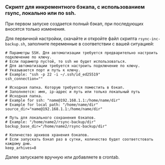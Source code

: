 ### **Скрипт для инкрементного бэкапа, с использованием rsync, локально или по ssh.**

При первом запуске создается полный бэкап, при последующих вносятся только изменения.

Для первичной настройки, скачайте и откройте файл скрипта `rsync-inc-backup.sh`, заполните переменные в соответствии с вашей ситуацией:

```
# Параметры SSH. Для автоматизации требуется предварительно настроить подключение по ключу.
# Если параметр пустой, то ssh не будет использоваться.
# Для автоматизации требуется настроить подключение по ключу.
# Указывается порт и путь к ключу.
# Example: "ssh -p 22 -i ~/.ssh/id_ed25519"
ssh_connection=""

# Исходная папка. Которую требуется поместить в бэкап.
# Заполняется: имя, ip-адрес и путь или только локальный путь
# Исходная папка.
# Example for ssh: "name@192.168.1.1:/home/name/dir"
# Example for local path: "/home/name/dir"
source_dir="name@192.168.1.1:/home/name/dir"

# Путь для локального сохранения бэкапов.
# Example: "/home/name2/rsync-backup/dir"
backup_base_dir="/home/name2/rsync-backup/dir"

# Количество архивов хранения бэкапов.
# Если запускать бэкап раз в сутки, количество будет соответстовать каждому дню.
keep_arhives=8
```

Далее запускаете вручную или добавляете в crontab.
